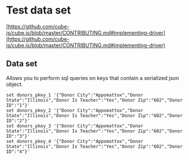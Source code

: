 # Test data set 

[https://github.com/cube-js/cube.js/blob/master/CONTRIBUTING.md#implementing-driver](https://github.com/cube-js/cube.js/blob/master/CONTRIBUTING.md#implementing-driver)
 
## Data set

Allows you to perform sql queries on keys that contain a serialized json object. 

```
set donors_pkey_1 '{"Donor City":"Appomattox","Donor State":"Illinois","Donor Is Teacher":"Yes","Donor Zip":"602","Donor ID":"1"}'
set donors_pkey_2 '{"Donor City":"Appomattox","Donor State":"Illinois","Donor Is Teacher":"Yes","Donor Zip":"602","Donor ID":"2"}'
set donors_pkey_3 '{"Donor City":"Appomattox","Donor State":"Illinois","Donor Is Teacher":"Yes","Donor Zip":"602","Donor ID":"3"}'
set donors_pkey_4 '{"Donor City":"Appomattox","Donor State":"Illinois","Donor Is Teacher":"Yes","Donor Zip":"602","Donor ID":"4"}'
```
